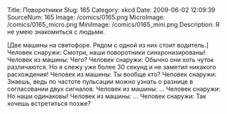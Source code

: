 Title: Поворотники 
Slug: 165 
Category: xkcd 
Date: 2009-06-02 12:09:39 
SourceNum: 165 
Image: /comics/0165.png 
MicroImage: /comics/0165_micro.png 
MiniImage: /comics/0165_mini.png 
Description: Я не умею знакомиться с людьми. 

[Две машины на светофоре. Рядом с одной из них стоит водитель.]
Человек снаружи: Смотри, наши поворотники синхронизированы!
Человек из машины: Чего?
Человек снаружи: Обычно они хоть чуток различаются. Но я слежу уже более 30 секунд и не заметил никакого расхождения!
Человек из машины: Ты вообще кто?
Человек снаружи: Знаешь, ведь по частоте пульсации можно узнать о разнице в согласовании двух сигналов.
Человек из машины: …
Человек снаружи: Но наши одинаковы!
Человек из машины: …
Человек снаружи: Так хочешь встретиться позже?